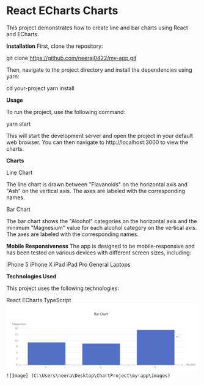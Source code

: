 # React ECharts Charts

This project demonstrates how to create line and bar charts using React and ECharts.

**Installation**
First, clone the repository:

git clone https://github.com/neeraj0422/my-app.git


Then, navigate to the project directory and install the dependencies using yarn:

cd your-project
yarn install

**Usage**

To run the project, use the following command:

yarn start

This will start the development server and open the project in your default web browser. You can then navigate to http://localhost:3000 to view the charts.

**Charts**

Line Chart

The line chart is drawn between "Flavanoids" on the horizontal axis and "Ash" on the vertical axis. The axes are labeled with the corresponding names.

Bar Chart

The bar chart shows the "Alcohol" categories on the horizontal axis and the minimum "Magnesium" value for each alcohol category on the vertical axis. The axes are labeled with the corresponding names.

**Mobile Responsiveness**
The app is designed to be mobile-responsive and has been tested on various devices with different screen sizes, including:

iPhone 5
iPhone X
iPad
iPad Pro
General Laptops

**Technologies Used**

This project uses the following technologies:

React
ECharts
TypeScript
![alt text](./images/BarChart.png)
`![Image] (C:\Users\neera\Desktop\ChartProject\my-app\images)`